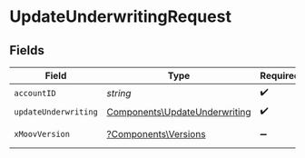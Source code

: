 # UpdateUnderwritingRequest


## Fields

| Field                                                                          | Type                                                                           | Required                                                                       | Description                                                                    |
| ------------------------------------------------------------------------------ | ------------------------------------------------------------------------------ | ------------------------------------------------------------------------------ | ------------------------------------------------------------------------------ |
| `accountID`                                                                    | *string*                                                                       | :heavy_check_mark:                                                             | N/A                                                                            |
| `updateUnderwriting`                                                           | [Components\UpdateUnderwriting](../../Models/Components/UpdateUnderwriting.md) | :heavy_check_mark:                                                             | N/A                                                                            |
| `xMoovVersion`                                                                 | [?Components\Versions](../../Models/Components/Versions.md)                    | :heavy_minus_sign:                                                             | Specify an API version.                                                        |